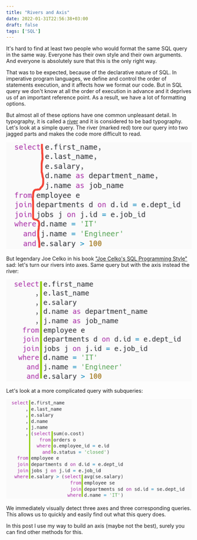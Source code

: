 ```yaml
---
title: "Rivers and Axis"
date: 2022-01-31T22:56:38+03:00
draft: false
tags: ['SQL']
---
```


It's hard to find at least two people who would format the same SQL query in the same way. Everyone has their own style and their own arguments. And everyone is absolutely sure that this is the only right way.

That was to be expected, because of the declarative nature of SQL. In imperative program languages, we define and control the order of statements execution, and it affects how we format our code. But in SQL query we don't know at all the order of execution in advance and it deprives us of an important reference point. As a result, we have a lot of formatting options.

But almost all of these options have one common unpleasant detail. In typography, it is called a [river](https://en.wikipedia.org/wiki/River_(typography)) and it is considered to be bad typography. Let's look at a simple query. The river (marked red) tore our query into two jagged parts and makes the code more difficult to read.

![Axis](/rivers-and-axis/river-simple-marked-small.png)
<!--
```sql
select e.first_name,
       e.last_name,
       e.salary,
       d.name,
       j.name
from employee e
join departments d on d.id = e.dept_id
join jobs j on j.id = e.job_id
where d.name = 'IT'
  and j.name = 'Engineer'
  and e.salary > 100
```
-->

But legendary Joe Celko in his book ["Joe Celko's SQL Programming Style"](https://www.amazon.com/Celkos-Programming-Kaufmann-Management-Systems/dp/0120887975) sad: let's turn our rivers into axes. Same query but with the axis instead the river:

![Axis](/rivers-and-axis/axis-simple-marked-small.png)

<!--
```sql
select e.first_name
     , e.last_name
     , e.salary
     , d.name as department_name
     , j.name as job_name
  from employee e
  join departments d on d.id = e.dept_id
  join jobs j on j.id = e.job_id
 where d.name = 'IT'
   and j.name = 'Engineer'
   and e.salary > 100
```
-->

Let's look at a more complicated query with subqueries:

![Axis](/rivers-and-axis/axis-advance-marked.png)

<!--
```sql
select e.first_name
     , e.last_name
     , e.salary
     , d.name
     , j.name
     , (select sum(o.cost)
          from orders o
         where o.employee_id = e.id
           and o.status = 'closed')
  from employee e
  join departments d on d.id = e.dept_id
  join jobs j on j.id = e.job_id
 where e.salary > (select avg(se.salary)
                     from employee se
                     join departments sd on sd.id = se.dept_id
                    where d.name = 'IT')
```
-->

We immediately visually detect three axes and three corresponding queries. This allows us to quickly and easily find out what this query does.

In this post I use my way to build an axis (maybe not the best), surely you can find other methods for this.
